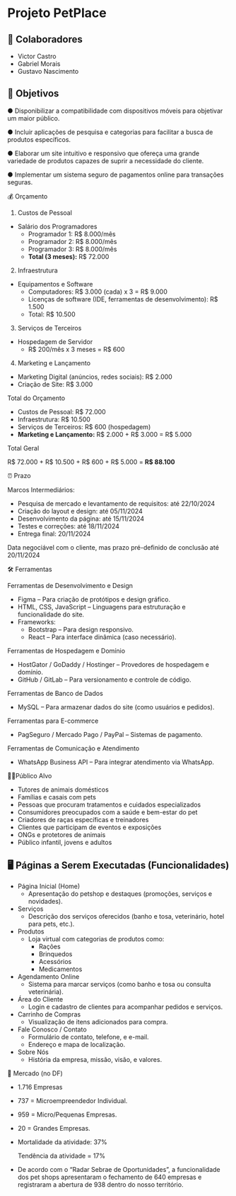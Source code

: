  # Projeto PetPlace

## 👥 Colaboradores

- Victor Castro
- Gabriel Morais
- Gustavo Nascimento

## 🎯 Objetivos

● Disponibilizar a compatibilidade com dispositivos móveis para
objetivar um maior público.

● Incluir aplicações de pesquisa e categorias para facilitar a busca
de produtos específicos.

● Elaborar um site intuitivo e responsivo que ofereça uma grande
variedade de produtos capazes de suprir a necessidade do
cliente.

● Implementar um sistema seguro de pagamentos online para
transações seguras.

💰 Orçamento

1. Custos de Pessoal

- Salário dos Programadores
    - Programador 1: R$ 8.000/mês
    - Programador 2: R$ 8.000/mês
    - Programador 3: R$ 8.000/mês
    - **Total (3 meses):** R$ 72.000

2. Infraestrutura

- Equipamentos e Software
    - Computadores: R$ 3.000 (cada) x 3 = R$ 9.000
    - Licenças de software (IDE, ferramentas de desenvolvimento): R$ 1.500
    - Total: R$ 10.500

3. Serviços de Terceiros

- Hospedagem de Servidor
    - R$ 200/mês x 3 meses = R$ 600

4. Marketing e Lançamento

- Marketing Digital (anúncios, redes sociais): R$ 2.000
- Criação de Site: R$ 3.000

Total do Orçamento

- Custos de Pessoal: R$ 72.000
- Infraestrutura: R$ 10.500
- Serviços de Terceiros: R$ 600 (hospedagem)
- **Marketing e Lançamento:** R$ 2.000 + R$ 3.000 = R$ 5.000

Total Geral

R$ 72.000 + R$ 10.500 + R$ 600 + R$ 5.000 = **R$ 88.100**

⏰ Prazo

Marcos Intermediários:

- Pesquisa de mercado e levantamento de requisitos: até 22/10/2024
- Criação do layout e design: até 05/11/2024
- Desenvolvimento da página: até 15/11/2024
- Testes e correções: até 18/11/2024
- Entrega final: 20/11/2024

Data negociável com o cliente, mas prazo pré-definido de conclusão até 20/11/2024

🛠️ Ferramentas

Ferramentas de Desenvolvimento e Design

- Figma – Para criação de protótipos e design gráfico.
- HTML, CSS, JavaScript – Linguagens para estruturação e funcionalidade do site.
- Frameworks:
    - Bootstrap – Para design responsivo.
    - React – Para interface dinâmica (caso necessário).

Ferramentas de Hospedagem e Domínio

- HostGator / GoDaddy / Hostinger – Provedores de hospedagem e domínio.
- GitHub / GitLab – Para versionamento e controle de código.

Ferramentas de Banco de Dados

- MySQL  – Para armazenar dados do site (como usuários e pedidos).

Ferramentas para E-commerce

- PagSeguro / Mercado Pago / PayPal – Sistemas de pagamento.

Ferramentas de Comunicação e Atendimento

- WhatsApp Business API – Para integrar atendimento via WhatsApp.

🎯👥Público Alvo

- Tutores de animais domésticos
- Famílias e casais com pets
- Pessoas que procuram tratamentos e cuidados especializados
- Consumidores preocupados com a saúde e bem-estar do pet
- Criadores de raças específicas e treinadores
- Clientes que participam de eventos e exposições
- ONGs e protetores de animais
- Público infantil,  jovens e adultos

## 🖥️ Páginas a Serem Executadas (Funcionalidades)

- Página Inicial (Home)
    - Apresentação do petshop e destaques (promoções, serviços e novidades).
- Serviços
    - Descrição dos serviços oferecidos (banho e tosa, veterinário, hotel para pets, etc.).
- Produtos
    - Loja virtual com categorias de produtos como:
        - Rações
        - Brinquedos
        - Acessórios
        - Medicamentos
- Agendamento Online
    - Sistema para marcar serviços (como banho e tosa ou consulta veterinária).
- Área do Cliente
    - Login e cadastro de clientes para acompanhar pedidos e serviços.
- Carrinho de Compras
    - Visualização de itens adicionados para compra.
- Fale Conosco / Contato
    - Formulário de contato, telefone, e e-mail.
    - Endereço e mapa de localização.
- Sobre Nós
    - História da empresa, missão, visão, e valores.

🛒 Mercado (no DF)

- 1.716 Empresas
- 737 = Microempreendedor Individual.
- 959 = Micro/Pequenas Empresas.
- 20 = Grandes Empresas.
- Mortalidade da atividade: 37%
    
    Tendência da atividade = 17%
    
- De acordo com o “Radar Sebrae de Oportunidades”, a funcionalidade dos pet shops apresentaram o fechamento de 640 empresas e registraram a abertura de 938 dentro do nosso território.
